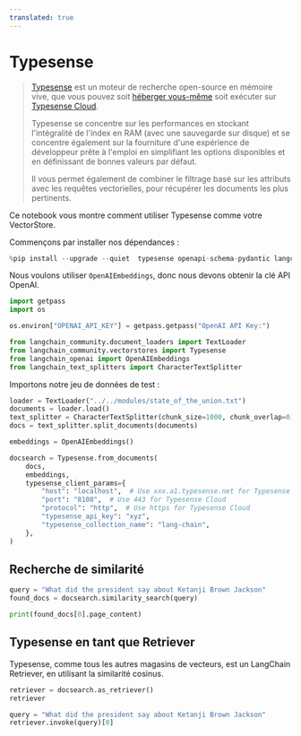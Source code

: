 ```yaml
---
translated: true
---
```


# Typesense

> [Typesense](https://typesense.org) est un moteur de recherche open-source en mémoire vive, que vous pouvez soit [héberger vous-même](https://typesense.org/docs/guide/install-typesense#option-2-local-machine-self-hosting) soit exécuter sur [Typesense Cloud](https://cloud.typesense.org/).
>
> Typesense se concentre sur les performances en stockant l'intégralité de l'index en RAM (avec une sauvegarde sur disque) et se concentre également sur la fourniture d'une expérience de développeur prête à l'emploi en simplifiant les options disponibles et en définissant de bonnes valeurs par défaut.
>
> Il vous permet également de combiner le filtrage basé sur les attributs avec les requêtes vectorielles, pour récupérer les documents les plus pertinents.

Ce notebook vous montre comment utiliser Typesense comme votre VectorStore.

Commençons par installer nos dépendances :

```python
%pip install --upgrade --quiet  typesense openapi-schema-pydantic langchain-openai tiktoken
```

Nous voulons utiliser `OpenAIEmbeddings`, donc nous devons obtenir la clé API OpenAI.

```python
import getpass
import os

os.environ["OPENAI_API_KEY"] = getpass.getpass("OpenAI API Key:")
```

```python
from langchain_community.document_loaders import TextLoader
from langchain_community.vectorstores import Typesense
from langchain_openai import OpenAIEmbeddings
from langchain_text_splitters import CharacterTextSplitter
```

Importons notre jeu de données de test :

```python
loader = TextLoader("../../modules/state_of_the_union.txt")
documents = loader.load()
text_splitter = CharacterTextSplitter(chunk_size=1000, chunk_overlap=0)
docs = text_splitter.split_documents(documents)

embeddings = OpenAIEmbeddings()
```

```python
docsearch = Typesense.from_documents(
    docs,
    embeddings,
    typesense_client_params={
        "host": "localhost",  # Use xxx.a1.typesense.net for Typesense Cloud
        "port": "8108",  # Use 443 for Typesense Cloud
        "protocol": "http",  # Use https for Typesense Cloud
        "typesense_api_key": "xyz",
        "typesense_collection_name": "lang-chain",
    },
)
```

## Recherche de similarité

```python
query = "What did the president say about Ketanji Brown Jackson"
found_docs = docsearch.similarity_search(query)
```

```python
print(found_docs[0].page_content)
```

## Typesense en tant que Retriever

Typesense, comme tous les autres magasins de vecteurs, est un LangChain Retriever, en utilisant la similarité cosinus.

```python
retriever = docsearch.as_retriever()
retriever
```

```python
query = "What did the president say about Ketanji Brown Jackson"
retriever.invoke(query)[0]
```

